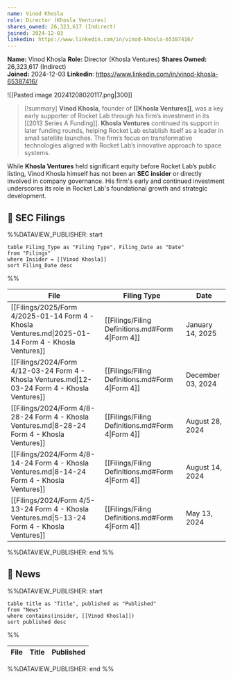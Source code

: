 ```yaml
---
name: Vinod Khosla
role: Director (Khosla Ventures)
shares_owned: 26,323,617 (Indirect)
joined: 2024-12-03
linkedin: https://www.linkedin.com/in/vinod-khosla-65387416/
---
```


**Name:** Vinod Khosla
**Role:** Director (Khosla Ventures)
**Shares Owned:** 26,323,617 (Indirect)  
**Joined:** 2024-12-03
**Linkedin**: https://www.linkedin.com/in/vinod-khosla-65387416/

![[Pasted image 20241208020117.png|300]]

>[!summary]
**Vinod Khosla**, founder of **[[Khosla Ventures]]**, was a key early supporter of Rocket Lab through his firm’s investment in its [[2013 Series A Funding]]. **Khosla Ventures** continued its support in later funding rounds, helping Rocket Lab establish itself as a leader in small satellite launches. The firm’s focus on transformative technologies aligned with Rocket Lab’s innovative approach to space systems.
>
While **Khosla Ventures** held significant equity before Rocket Lab’s public listing, Vinod Khosla himself has not been an **SEC insider** or directly involved in company governance. His firm's early and continued investment underscores its role in Rocket Lab's foundational growth and strategic development.

## 💼 SEC Filings
%%DATAVIEW_PUBLISHER: start
```
table Filing_Type as "Filing Type", Filing_Date as "Date"
from "Filings"
where Insider = [[Vinod Khosla]]
sort Filing_Date desc

```
%%

| File                                                                                                | Filing Type                                      | Date              |
| --------------------------------------------------------------------------------------------------- | ------------------------------------------------ | ----------------- |
| [[Filings/2025/Form 4/2025-01-14 Form 4 - Khosla Ventures.md\|2025-01-14 Form 4 - Khosla Ventures]] | [[Filings/Filing Definitions.md#Form 4\|Form 4]] | January 14, 2025  |
| [[Filings/2024/Form 4/12-03-24 Form 4 - Khosla Ventures.md\|12-03-24 Form 4 - Khosla Ventures]]     | [[Filings/Filing Definitions.md#Form 4\|Form 4]] | December 03, 2024 |
| [[Filings/2024/Form 4/8-28-24 Form 4 - Khosla Ventures.md\|8-28-24 Form 4 - Khosla Ventures]]       | [[Filings/Filing Definitions.md#Form 4\|Form 4]] | August 28, 2024   |
| [[Filings/2024/Form 4/8-14-24 Form 4 - Khosla Ventures.md\|8-14-24 Form 4 - Khosla Ventures]]       | [[Filings/Filing Definitions.md#Form 4\|Form 4]] | August 14, 2024   |
| [[Filings/2024/Form 4/5-13-24 Form 4 - Khosla Ventures.md\|5-13-24 Form 4 - Khosla Ventures]]       | [[Filings/Filing Definitions.md#Form 4\|Form 4]] | May 13, 2024      |

%%DATAVIEW_PUBLISHER: end %%

## 📰 News
%%DATAVIEW_PUBLISHER: start
```
table title as "Title", published as "Published"
from "News"
where contains(insider, [[Vinod Khosla]])
sort published desc
```
%%

| File | Title | Published |
| ---- | ----- | --------- |

%%DATAVIEW_PUBLISHER: end %%
